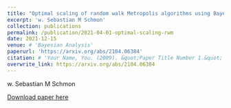 ```yaml
---
title: "Optimal scaling of random walk Metropolis algorithms using Bayesian large-sample asymptotics"
excerpt: 'w. Sebastian M Schmon'
collection: publications
permalink: /publication/2021-04-01-optimal-scaling-rwm
date: 2021-12-15
venue: # 'Bayesian Analysis'
paperurl: 'https://arxiv.org/abs/2104.06384'
citation: # 'Your Name, You. (2009). &quot;Paper Title Number 1.&quot; <i>Journal 1</i>. 1(1).'
overwrite_link: https://arxiv.org/abs/2104.06384
---
```

w. Sebastian M Schmon

[Download paper here](https://arxiv.org/abs/2104.06384)


